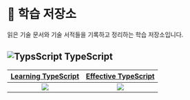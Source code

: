 # 📖 학습 저장소

읽은 기술 문서와 기술 서적들을 기록하고 정리하는 학습 저장소입니다.

## ![TypsScript](https://skillicons.dev/icons?i=ts) TypeScript

| [Learning TypeScript](https://github.com/ryudg/TypeScriptStudy/tree/main/TypeScript/LearningTS) | [Effective TypeScript](https://github.com/ryudg/TypeScriptStudy/tree/main/TypeScript/EffectiveTS) |
| :---------------------------------------------------------------------------------------------: | :-----------------------------------------------------------------------------------------------: |
|                      ![](https://www.learningtypescript.com/img/cover.png)                      |                       ![](https://effectivetypescript.com/images/cover.jpg)                       |

